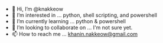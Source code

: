 - 👋 Hi, I’m @knakkeow
- 👀 I’m interested in ... python, shell scripting, and powershell
- 🌱 I’m currently learning ... python & powershell
- 💞️ I’m looking to collaborate on ... I'm not sure yet.
- 📫 How to reach me ... khanin.nakkeow@gmail.com

<!---
knakkeow/knakkeow is a ✨ special ✨ repository because its `README.md` (this file) appears on your GitHub profile.
You can click the Preview link to take a look at your changes.
--->
